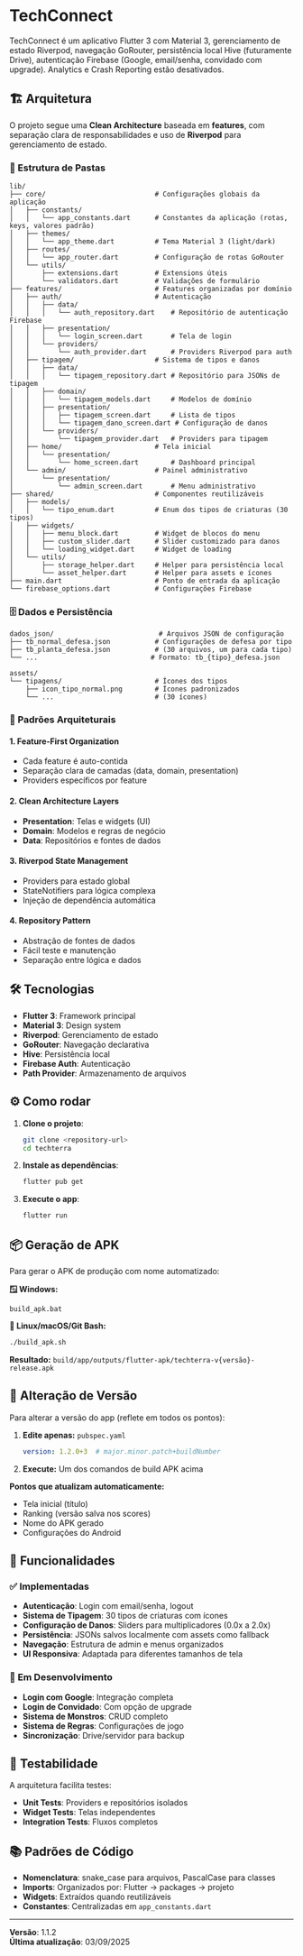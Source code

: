 
# TechConnect

TechConnect é um aplicativo Flutter 3 com Material 3, gerenciamento de estado Riverpod, navegação GoRouter, persistência local Hive (futuramente Drive), autenticação Firebase (Google, email/senha, convidado com upgrade). Analytics e Crash Reporting estão desativados.

## 🏗️ Arquitetura

O projeto segue uma **Clean Architecture** baseada em **features**, com separação clara de responsabilidades e uso de **Riverpod** para gerenciamento de estado.

### 📁 Estrutura de Pastas

```
lib/
├── core/                           # Configurações globais da aplicação
│   ├── constants/
│   │   └── app_constants.dart      # Constantes da aplicação (rotas, keys, valores padrão)
│   ├── themes/
│   │   └── app_theme.dart          # Tema Material 3 (light/dark)
│   ├── routes/
│   │   └── app_router.dart         # Configuração de rotas GoRouter
│   └── utils/
│       ├── extensions.dart         # Extensions úteis
│       └── validators.dart         # Validações de formulário
├── features/                       # Features organizadas por domínio
│   ├── auth/                       # Autenticação
│   │   ├── data/
│   │   │   └── auth_repository.dart    # Repositório de autenticação Firebase
│   │   ├── presentation/
│   │   │   └── login_screen.dart       # Tela de login
│   │   └── providers/
│   │       └── auth_provider.dart      # Providers Riverpod para auth
│   ├── tipagem/                    # Sistema de tipos e danos
│   │   ├── data/
│   │   │   └── tipagem_repository.dart # Repositório para JSONs de tipagem
│   │   ├── domain/
│   │   │   └── tipagem_models.dart     # Modelos de domínio
│   │   ├── presentation/
│   │   │   ├── tipagem_screen.dart     # Lista de tipos
│   │   │   └── tipagem_dano_screen.dart # Configuração de danos
│   │   └── providers/
│   │       └── tipagem_provider.dart   # Providers para tipagem
│   ├── home/                       # Tela inicial
│   │   └── presentation/
│   │       └── home_screen.dart        # Dashboard principal
│   └── admin/                      # Painel administrativo
│       └── presentation/
│           └── admin_screen.dart       # Menu administrativo
├── shared/                         # Componentes reutilizáveis
│   ├── models/
│   │   └── tipo_enum.dart          # Enum dos tipos de criaturas (30 tipos)
│   ├── widgets/
│   │   ├── menu_block.dart         # Widget de blocos do menu
│   │   ├── custom_slider.dart      # Slider customizado para danos
│   │   └── loading_widget.dart     # Widget de loading
│   └── utils/
│       ├── storage_helper.dart     # Helper para persistência local
│       └── asset_helper.dart       # Helper para assets e ícones
├── main.dart                       # Ponto de entrada da aplicação
└── firebase_options.dart           # Configurações Firebase
```

### 🗄️ Dados e Persistência

```
dados_json/                          # Arquivos JSON de configuração
├── tb_normal_defesa.json           # Configurações de defesa por tipo
├── tb_planta_defesa.json           # (30 arquivos, um para cada tipo)
└── ...                            # Formato: tb_{tipo}_defesa.json

assets/
└── tipagens/                       # Ícones dos tipos
    ├── icon_tipo_normal.png        # Ícones padronizados
    └── ...                         # (30 ícones)
```

### 🎯 Padrões Arquiteturais

#### **1. Feature-First Organization**
- Cada feature é auto-contida
- Separação clara de camadas (data, domain, presentation)
- Providers específicos por feature

#### **2. Clean Architecture Layers**
- **Presentation**: Telas e widgets (UI)
- **Domain**: Modelos e regras de negócio
- **Data**: Repositórios e fontes de dados

#### **3. Riverpod State Management**
- Providers para estado global
- StateNotifiers para lógica complexa
- Injeção de dependência automática

#### **4. Repository Pattern**
- Abstração de fontes de dados
- Fácil teste e manutenção
- Separação entre lógica e dados

## 🛠️ Tecnologias

- **Flutter 3**: Framework principal
- **Material 3**: Design system
- **Riverpod**: Gerenciamento de estado
- **GoRouter**: Navegação declarativa
- **Hive**: Persistência local
- **Firebase Auth**: Autenticação
- **Path Provider**: Armazenamento de arquivos

## ⚙️ Como rodar

1. **Clone o projeto**:
   ```bash
   git clone <repository-url>
   cd techterra
   ```

2. **Instale as dependências**:
   ```bash
   flutter pub get
   ```

3. **Execute o app**:
   ```bash
   flutter run
   ```

## 📦 Geração de APK

Para gerar o APK de produção com nome automatizado:

**🪟 Windows:**
```batch
build_apk.bat
```

**🐧 Linux/macOS/Git Bash:**
```bash
./build_apk.sh
```

**Resultado:** `build/app/outputs/flutter-apk/techterra-v{versão}-release.apk`

## 🔢 Alteração de Versão

Para alterar a versão do app (reflete em todos os pontos):

1. **Edite apenas:** `pubspec.yaml`
   ```yaml
   version: 1.2.0+3  # major.minor.patch+buildNumber
   ```

2. **Execute:** Um dos comandos de build APK acima

**Pontos que atualizam automaticamente:**
- Tela inicial (título)
- Ranking (versão salva nos scores)
- Nome do APK gerado
- Configurações do Android

## 📱 Funcionalidades

### ✅ Implementadas
- **Autenticação**: Login com email/senha, logout
- **Sistema de Tipagem**: 30 tipos de criaturas com ícones
- **Configuração de Danos**: Sliders para multiplicadores (0.0x a 2.0x)
- **Persistência**: JSONs salvos localmente com assets como fallback
- **Navegação**: Estrutura de admin e menus organizados
- **UI Responsiva**: Adaptada para diferentes tamanhos de tela

### 🔄 Em Desenvolvimento
- **Login com Google**: Integração completa
- **Login de Convidado**: Com opção de upgrade
- **Sistema de Monstros**: CRUD completo
- **Sistema de Regras**: Configurações de jogo
- **Sincronização**: Drive/servidor para backup

## 🧪 Testabilidade

A arquitetura facilita testes:
- **Unit Tests**: Providers e repositórios isolados
- **Widget Tests**: Telas independentes
- **Integration Tests**: Fluxos completos

## 📚 Padrões de Código

- **Nomenclatura**: snake_case para arquivos, PascalCase para classes
- **Imports**: Organizados por: Flutter → packages → projeto
- **Widgets**: Extraídos quando reutilizáveis
- **Constantes**: Centralizadas em `app_constants.dart`

---

**Versão**: 1.1.2  
**Última atualização**: 03/09/2025
